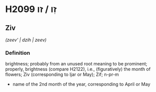 # H2099 זִו / זו

## Ziv

_(zeev' | dzih | zeev)_

### Definition

brightness; probably from an unused root meaning to be prominent; properly, brightness (compare H2122), i.e., (figuratively) the month of flowers; Ziv (corresponding to Ijar or May); Zif; n-pr-m

- name of the 2nd month of the year, corresponding to April or May
